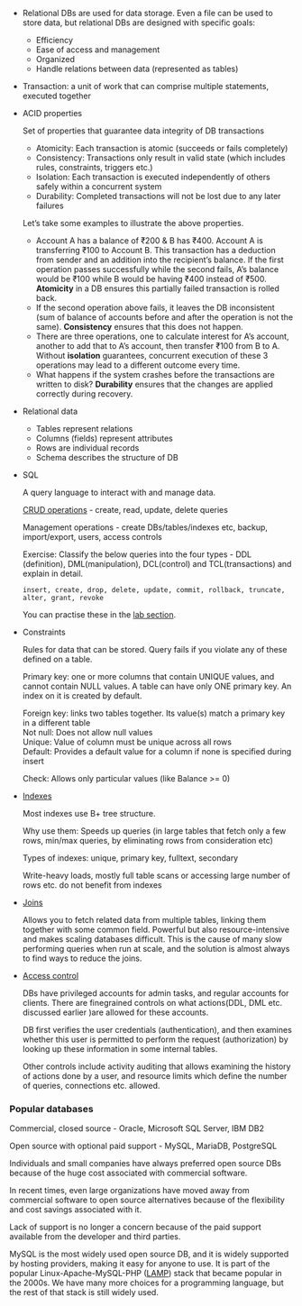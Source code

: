 *   Relational DBs are used for data storage. Even a file can be used to store data, but relational DBs are designed with specific goals:
    *   Efficiency
    *   Ease of access and management
    *   Organized
    *   Handle relations between data (represented as tables)
*   Transaction: a unit of work that can comprise multiple statements, executed together
*   ACID properties

    Set of properties that guarantee data integrity of DB transactions

    *   Atomicity: Each transaction is atomic (succeeds or fails completely)
    *   Consistency: Transactions only result in valid state (which includes rules, constraints, triggers etc.)
    *   Isolation: Each transaction is executed independently of others safely within a concurrent system
    *   Durability: Completed transactions will not be lost due to any later failures

	Let’s take some examples to illustrate the above properties.

    *   Account A has a balance of ₹200 & B has ₹400. Account A is transferring ₹100 to Account B. This transaction has a deduction from sender and an addition into the recipient’s balance. If the first operation passes successfully while the second fails, A’s balance would be ₹100 while B would be having ₹400 instead of ₹500. **Atomicity** in a DB ensures this partially failed transaction is rolled back.
    *   If the second operation above fails, it leaves the DB inconsistent (sum of balance of accounts before and after the operation is not the same). **Consistency** ensures that this does not happen.
    *   There are three operations, one to calculate interest for A’s account,  another to add that to A’s account, then transfer ₹100 from B to A. Without **isolation** guarantees, concurrent execution of these 3 operations may lead to a different outcome every time.
    *   What happens if the system crashes before the transactions are written to disk? **Durability** ensures that the changes are applied correctly during recovery.
*   Relational data
    *   Tables represent relations
    *   Columns (fields) represent attributes
    *   Rows are individual records
    *   Schema describes the structure of DB
*   SQL

    A query language to interact with and manage data.

    [CRUD operations](https://stackify.com/what-are-crud-operations/) - create, read, update, delete queries

    Management operations - create DBs/tables/indexes etc, backup, import/export, users, access controls

    Exercise: Classify the below queries into the four types - DDL (definition), DML(manipulation), DCL(control) and TCL(transactions) and explain in detail.

        insert, create, drop, delete, update, commit, rollback, truncate, alter, grant, revoke

    You can practise these in the [lab section](../lab.md).



*   Constraints

    Rules for data that can be stored. Query fails if you violate any of these defined on a table.


	Primary key: one or more columns that contain UNIQUE values, and cannot contain NULL values. A table can have only ONE primary key. An index on it is created by default.

    Foreign key: links two tables together. Its value(s) match a primary key in a different table \
	Not null: Does not allow null values \
	Unique: Value of column must be unique across all rows \
	Default: Provides a default value for a column if none is specified during insert

    Check: Allows only particular values (like Balance >= 0)



*   [Indexes](https://datageek.blog/en/2018/06/05/rdbms-basics-indexes-and-clustered-indexes/)

	Most indexes use B+ tree structure.

	Why use them: Speeds up queries (in large tables that fetch only a few rows, min/max queries, by eliminating rows from consideration etc)

	Types of indexes: unique, primary key, fulltext, secondary

	Write-heavy loads, mostly full table scans or accessing large number of rows etc. do not benefit from indexes



*   [Joins](https://www.sqlservertutorial.net/sql-server-basics/sql-server-joins/)

	Allows you to fetch related data from multiple tables, linking them together with some common field. Powerful but also resource-intensive and makes scaling databases difficult. This is the cause of many slow performing queries when run at scale, and the solution is almost always to find ways to reduce the joins.



*   [Access control](https://dev.mysql.com/doc/refman/8.0/en/access-control.html)

	DBs have privileged accounts for admin tasks, and regular accounts for clients. There are finegrained controls on what actions(DDL, DML etc. discussed earlier )are allowed for these accounts.

	DB first verifies the user credentials (authentication), and then examines whether this user is permitted to perform the request (authorization) by looking up these information in some internal tables.

	Other controls include activity auditing that allows examining the history of actions done by a user, and resource limits which define the number of queries, connections etc. allowed.


### Popular databases

Commercial, closed source - Oracle, Microsoft SQL Server, IBM DB2

Open source with optional paid support - MySQL, MariaDB, PostgreSQL

Individuals and small companies have always preferred open source DBs because of the huge cost associated with commercial software.

In recent times, even large organizations have moved away from commercial software to open source alternatives because of the flexibility and cost savings associated with it.

Lack of support is no longer a concern because of the paid support available from the developer and third parties.

MySQL is the most widely used open source DB, and it is widely supported by hosting providers, making it easy for anyone to use. It is part of the popular Linux-Apache-MySQL-PHP ([LAMP](https://en.wikipedia.org/wiki/LAMP_(software_bundle))) stack that became popular in the 2000s. We have many more choices for a programming language, but the rest of that stack is still widely used.